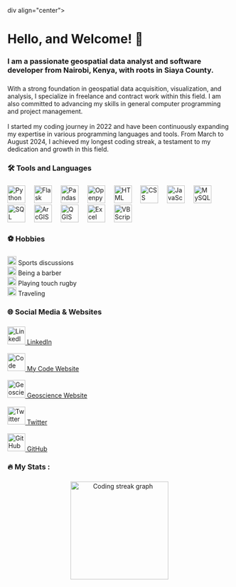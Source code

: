div align="center">

<h1 align="left">Hello, and Welcome! 👋</h1>

###

<h3 align="left">I am a passionate geospatial data analyst and software developer from Nairobi, Kenya, with roots in Siaya County.</h3>

###

<p align="left">With a strong foundation in geospatial data acquisition, visualization, and analysis, I specialize in freelance and contract work within this field. I am also committed to advancing my skills in general computer programming and project management.<br><br> I started my coding journey in 2022 and have been continuously expanding my expertise in various programming languages and tools. From March to August 2024, I achieved my longest coding streak, a testament to my dedication and growth in this field.</p>

###

<h3 align="left">🛠 Tools and Languages</h3>

###

<div align="left">
  <img src="https://cdn.jsdelivr.net/gh/devicons/devicon/icons/python/python-original-wordmark.svg" height="40" alt="Python logo" />
  <img width="12" />
  <img src="https://cdn.jsdelivr.net/gh/devicons/devicon/icons/flask/flask-original-wordmark.svg" height="40" alt="Flask logo" />
  <img width="12" />
  <img src="https://cdn.jsdelivr.net/gh/devicons/devicon/icons/pandas/pandas-original-wordmark.svg" height="40" alt="Pandas logo" />
  <img width="12" />
  <img src="https://cdn.jsdelivr.net/gh/devicons/devicon/icons/openpyxl/openpyxl-original-wordmark.svg" height="40" alt="Openpyxl logo" />
  <img width="12" />
  <img src="https://cdn.jsdelivr.net/gh/devicons/devicon/icons/html5/html5-original-wordmark.svg" height="40" alt="HTML logo" />
  <img width="12" />
  <img src="https://cdn.jsdelivr.net/gh/devicons/devicon/icons/css3/css3-original-wordmark.svg" height="40" alt="CSS logo" />
  <img width="12" />
  <img src="https://cdn.jsdelivr.net/gh/devicons/devicon/icons/javascript/javascript-original.svg" height="40" alt="JavaScript logo" />
  <img width="12" />
  <img src="https://cdn.jsdelivr.net/gh/devicons/devicon/icons/mysql/mysql-original-wordmark.svg" height="40" alt="MySQL logo" />
  <img width="12" />
  <img src="https://cdn.jsdelivr.net/gh/devicons/devicon/icons/sqlite/sqlite-original-wordmark.svg" height="40" alt="SQL logo" />
  <img width="12" />
  <img src="https://cdn.jsdelivr.net/gh/devicons/devicon/icons/arcgis/arcgis-original.svg" height="40" alt="ArcGIS logo" />
  <img width="12" />
  <img src="https://cdn.jsdelivr.net/gh/devicons/devicon/icons/qgis/qgis-original.svg" height="40" alt="QGIS logo" />
  <img width="12" />
  <img src="https://cdn.jsdelivr.net/gh/devicons/devicon/icons/microsoftexcel/microsoftexcel-original.svg" height="40" alt="Excel logo" />
  <img width="12" />
  <img src="https://cdn.jsdelivr.net/gh/devicons/devicon/icons/vbscript/vbscript-original.svg" height="40" alt="VBScript logo" />
</div>

###

<h3 align="left">⚽ Hobbies</h3>

###

<p align="left">
  <img src="https://img.icons8.com/ios-filled/50/000000/soccer-ball.png" height="20" alt="Sports icon" /> Sports discussions<br>
  <img src="https://img.icons8.com/ios-filled/50/000000/barber-shop.png" height="20" alt="Barber icon" /> Being a barber<br>
  <img src="https://img.icons8.com/ios-filled/50/000000/rugby-ball.png" height="20" alt="Rugby icon" /> Playing touch rugby<br>
  <img src="https://img.icons8.com/ios-filled/50/000000/airplane-take-off.png" height="20" alt="Traveling icon" /> Traveling
</p>

###

<h3 align="left">🌐 Social Media & Websites</h3>

###

<p align="left">
  <a href="https://linkedin.com/in/your-linkedin" target="_blank">
    <img src="https://img.icons8.com/ios-filled/50/000000/linkedin.png" height="40" alt="LinkedIn logo" />
    LinkedIn
  </a>
  <br><br>
  <a href="https://your-code-website.com" target="_blank">
    <img src="https://img.icons8.com/ios-filled/50/000000/github.png" height="40" alt="Code website logo" />
    My Code Website
  </a>
  <br><br>
  <a href="https://your-geoscience-website.com" target="_blank">
    <img src="https://img.icons8.com/ios-filled/50/000000/github.png" height="40" alt="Geoscience website logo" />
    Geoscience Website
  </a>
  <br><br>
  <a href="https://twitter.com/your-twitter-handle" target="_blank">
    <img src="https://img.icons8.com/ios-filled/50/000000/twitter.png" height="40" alt="Twitter logo" />
    Twitter
  </a>
  <br><br>
  <a href="https://github.com/your-github-handle" target="_blank">
    <img src="https://img.icons8.com/ios-filled/50/000000/github.png" height="40" alt="GitHub logo" />
    GitHub
  </a>
</p>

###

<h3 align="left">🔥 My Stats :</h3>

###

<div align="center">
  <img src="https://streak-stats.demolab.com?user=maurodesouza&locale=en&mode=daily&theme=dark&hide_border=false&border_radius=5&order=3&start_date=2023-03-01&end_date=2024-08-01" height="220" alt="Coding streak graph" />
</div>

</div>
